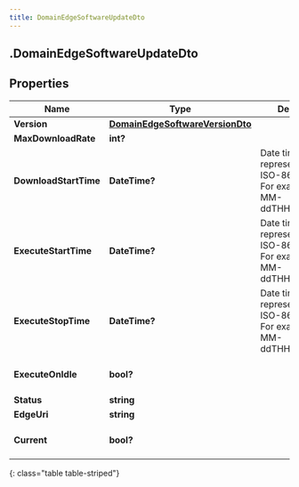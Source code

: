 ```yaml
---
title: DomainEdgeSoftwareUpdateDto
---
```

## .DomainEdgeSoftwareUpdateDto

## Properties

|Name | Type | Description | Notes|
|------------ | ------------- | ------------- | -------------|
| **Version** | [**DomainEdgeSoftwareVersionDto**](DomainEdgeSoftwareVersionDto.html) |  | [optional] |
| **MaxDownloadRate** | **int?** |  | [optional] |
| **DownloadStartTime** | **DateTime?** | Date time is represented as an ISO-8601 string. For example: yyyy-MM-ddTHH:mm:ss.SSSZ | [optional] |
| **ExecuteStartTime** | **DateTime?** | Date time is represented as an ISO-8601 string. For example: yyyy-MM-ddTHH:mm:ss.SSSZ | [optional] |
| **ExecuteStopTime** | **DateTime?** | Date time is represented as an ISO-8601 string. For example: yyyy-MM-ddTHH:mm:ss.SSSZ | [optional] |
| **ExecuteOnIdle** | **bool?** |  | [optional] [default to false]|
| **Status** | **string** |  | [optional] |
| **EdgeUri** | **string** |  | [optional] |
| **Current** | **bool?** |  | [optional] [default to false]|
{: class="table table-striped"}



